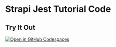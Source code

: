 

# Strapi Jest Tutorial Code

## Try It Out

[![Open in GitHub Codespaces](https://github.com/codespaces/badge.svg)](https://github.com/codespaces/new?hide_repo_select=true&ref=master&repo=567537304&machine=standardLinux32gb&devcontainer_path=.devcontainer%2Fdevcontainer.json&location=WestUs2)
